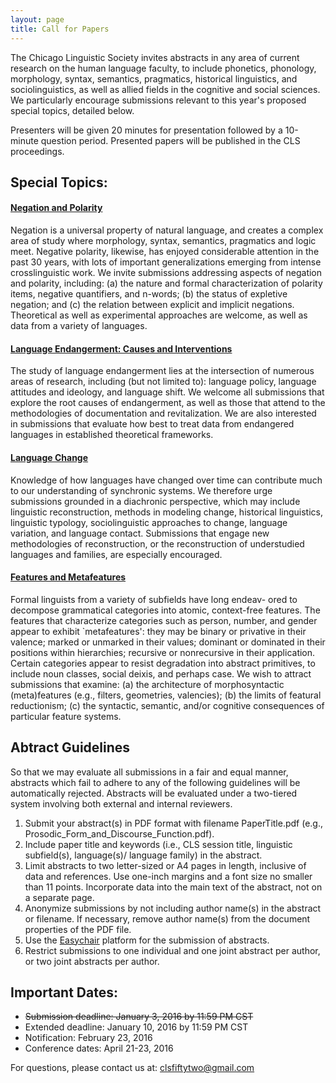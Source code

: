 ```yaml
---
layout: page
title: Call for Papers
---
```


The Chicago Linguistic Society invites abstracts in any area of current research on the human language faculty, to include phonetics, phonology, morphology, syntax, semantics, pragmatics, historical linguistics, and sociolinguistics, as well as allied fields in the cognitive and social sciences. We particularly encourage submissions relevant to this year's proposed special topics, detailed below.

Presenters will be given 20 minutes for presentation followed by a 10-minute question period. Presented papers will be published in the CLS proceedings.

## Special Topics:

#### <u>Negation and Polarity</u>

Negation is a universal property of natural language, and creates a complex area of study where morphology, syntax, semantics, pragmatics and logic meet. Negative polarity, likewise, has enjoyed considerable attention in the past 30 years, with lots of important generalizations emerging from intense crosslinguistic work. We invite submissions addressing aspects of negation and polarity, including: (a) the nature and formal
characterization of polarity items, negative quantifiers, and n-words; (b) the status of expletive negation; and (c) the relation between explicit and implicit negations. Theoretical as
well as experimental approaches are welcome, as well as data from a variety of languages.

#### <u>Language Endangerment: Causes and Interventions</u>

The study of language endangerment lies at the intersection of numerous areas of research, including (but not limited to): language policy, language attitudes and ideology, and language shift. We welcome all
submissions that explore the root causes of endangerment, as well as those that attend to the
methodologies of documentation and revitalization. We are also interested in submissions
that evaluate how best to treat data from endangered languages in established theoretical
frameworks.

#### <u>Language Change</u>

Knowledge of how languages have changed over time can contribute
much to our understanding of synchronic systems. We therefore urge submissions grounded
in a diachronic perspective, which may include linguistic reconstruction, methods in modeling change, historical linguistics, linguistic typology, sociolinguistic approaches to change,
language variation, and language contact. Submissions that engage new methodologies of
reconstruction, or the reconstruction of understudied languages and families, are especially
encouraged.

#### <u>Features and Metafeatures</u>

Formal linguists from a variety of subfields have long endeav-
ored to decompose grammatical categories into atomic, context-free features. The features
that characterize categories such as person, number, and gender appear to exhibit `metafeatures': they may be binary or privative in their valence; marked or unmarked in their values;
dominant or dominated in their positions within hierarchies; recursive or nonrecursive in
their application. Certain categories appear to resist degradation into abstract primitives,
to include noun classes, social deixis, and perhaps case. We wish to attract submissions
that examine: (a) the architecture of morphosyntactic (meta)features (e.g., filters, geometries, valencies); (b) the limits of featural reductionism; (c) the syntactic, semantic, and/or
cognitive consequences of particular feature systems.


## Abtract Guidelines

So that we may evaluate all submissions in a fair and equal manner, abstracts which fail to adhere to any of the following guidelines will be
automatically rejected. Abstracts will be evaluated under a two-tiered system involving both external and internal reviewers.

1. Submit your abstract(s) in PDF format with filename PaperTitle.pdf (e.g., Prosodic_Form_and_Discourse_Function.pdf).
2. Include paper title and keywords (i.e., CLS session title, linguistic subfield(s), language(s)/ language family) in the abstract.
3. Limit abstracts to two letter-sized or A4 pages in length, inclusive of data and references. Use one-inch margins and a font size no smaller than 11 points. Incorporate data into the main text of the abstract, not on a separate page.
4. Anonymize submissions by not including author name(s) in the abstract or filename. If necessary, remove author name(s) from the document properties of the PDF file.
5. Use the [Easychair](https://www.easychair.org/conferences/?conf=cls52) platform for the submission of abstracts. 
6. Restrict submissions to one individual and one joint abstract per author, or two joint abstracts per author.

## Important Dates:

- <del>Submission deadline: January 3, 2016 by 11:59 PM CST
- Extended deadline: January 10, 2016 by 11:59 PM CST
- Notification: February 23, 2016
- Conference dates: April 21-23, 2016

For questions, please contact us at: <clsfiftytwo@gmail.com>




